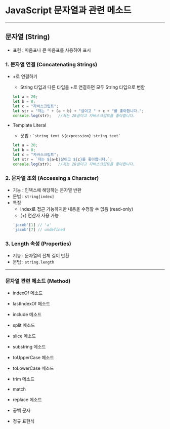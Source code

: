 # JavaScript 문자열과 관련 메소드

***

## 문자열 (String)
- 표현 : 따옴표나 큰 따옴표를 사용하여 표시 

### 1. 문자열 연결 (Concatenating Strings)

- +로 연결하기
  - String 타입과 다른 타입을 +로 연결하면 모두 String 타입으로 변함
  ```js
  let a = 20;
  let b = 8;
  let c = "자바스크립트";
  let str = "저는 " + (a + b) + "살이고 " + c + "를 좋아합니다.";
  console.log(str);   //저는 28살이고 자바스크립트를 좋아합니다.
  ```

- Template Literal
  - 문법 : ``` `string text ${expression} string text` ```
  ```js
  let a = 20;
  let b = 8;
  let c = "자바스크립트";
  let str = `저는 ${a+b}살이고 ${c}를 좋아합니다.`;
  console.log(str);   //저는 28살이고 자바스크립트를 좋아합니다.
  ```

### 2. 문자열 조회 (Accessing a Character)
- 기능 : 인덱스에 해당하는 문자열 반환
- 문법 : ```string[index]```
- 특징
  - index로 접근 가능하지만 내용을 수정할 수 없음 (read-only)
  - (+) 연산자 사용 가능
  ```js
  'jacob'[1] // 'a'
  'jacob'[7] // undefined
  ```

### 3. Length 속성 (Properties)

- 기능 : 문자열의 전체 길이 반환
- 문법 : ```string.length```

***

### 문자열 관련 메소드 (Method)

- indexOf 메소드

- lastIndexOf 메소드

- include 메소드

- split 메소드

- slice 메소드

- substring 메소드

- toUpperCase 메소드

- toLowerCase 메소드

- trim 메소드

- match

- replace 메소드

- 공백 문자

- 정규 표현식
